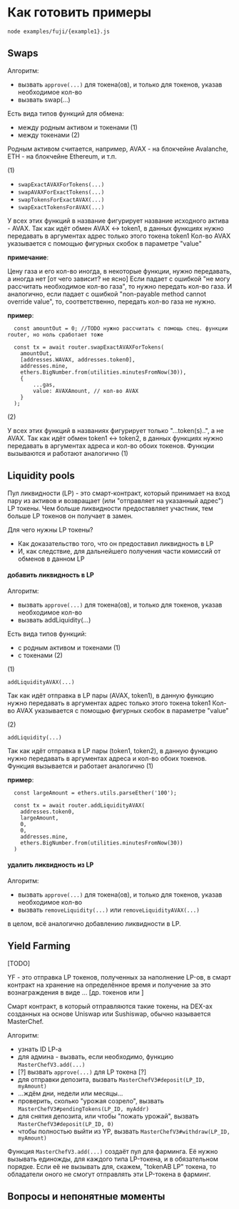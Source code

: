 # Как готовить примеры

```
node examples/fuji/{example1}.js
```

## Swaps

Алгоритм:

 - вызвать `approve(...)` для токена(ов), и только для токенов, указав необходимое кол-во
 - вызвать swap(...)


Есть вида типов функций для обмена:

  - между родным активом и токенами (1) 
  - между токенами (2)

Родным активом считается, например, AVAX - на блокчейне Avalanche, ETH - на блокчейне Ethereum, и т.п.

(1)

   - `swapExactAVAXForTokens(...)`
   - `swapAVAXForExactTokens(...)`
   - `swapTokensForExactAVAX(...)`
   - `swapExactTokensForAVAX(...)`

У всех этих функций в название фигурирует название исходного актива - AVAX.
Так как идёт обмен AVAX <-> token1, в данных функциях нужно передавать в аргументах адрес только этого токена token1
Кол-во AVAX указывается с помощью фигурных скобок в параметре "value"

**примечание**:

Цену газа и его кол-во иногда, в некоторые функции, нужно передавать, а иногда нет [от чего зависит? не ясно]
Если падает с ошибкой "не могу рассчитать необходимое кол-во газа", то нужно передать кол-во газа.
И аналогично, если падает с ошибкой "non-payable method cannot override value", то, соответственно, передать кол-во газа не нужно.

**пример**:

```
  const amountOut = 0; //TODO нужно рассчитать с помощь спец. функции router, но ноль сработает тоже

  const tx = await router.swapExactAVAXForTokens(
    amountOut,
    [addresses.WAVAX, addresses.token0],
    addresses.mine,
    ethers.BigNumber.from(utilities.minutesFromNow(30)),
    {
        ...gas,
        value: AVAXAmount, // кол-во AVAX
    }
  );
```

(2) 

У всех этих функций в названиях фигурирует только "...token(s)..", а не AVAX.
Так как идёт обмен token1 <-> token2, в данных функциях нужно передавать в аргументах адреса и кол-во обоих токенов.
Функции вызываются и работают аналогично (1)


## Liquidity pools

Пул ликвидности (LP) - это смарт-контракт, который принимает на вход пару из активов и возвращает (или "отправляет на указанный адрес") LP токены.
Чем больше ликвидности предоставляет участник, тем больше LP токенов он получает в замен.

Для чего нужны LP токены?

  - Как доказательство того, что он предоставил ликвидность в LP
  - И, как следствие, для дальнейшего получения части комиссий от обменов в данном LP

#### добавить ликвидность в LP

Алгоритм:

 - вызвать `approve(...)` для токена(ов), и только для токенов, указав необходимое кол-во
 - вызвать addLiquidity(...)


Есть вида типов функций:

  - с родным активом и токенами (1)
  - с токенами (2)


(1)

`addLiquidityAVAX(...)`

Так как идёт отправка в LP пары (AVAX, token1), в данную функцию нужно передавать в аргументах адрес только этого токена token1
Кол-во AVAX указывается с помощью фигурных скобок в параметре "value"


(2)

`addLiquidity(...)`

Так как идёт отправка в LP пары (token1, token2), в данную функцию нужно передавать в аргументах адреса и кол-во обоих токенов.
Функция вызывается и работает аналогично (1)

**пример**:
```
  const largeAmount = ethers.utils.parseEther('100');

  const tx = await router.addLiquidityAVAX(
    addresses.token0,
    largeAmount,
    0,
    0,
    addresses.mine,
    ethers.BigNumber.from(utilities.minutesFromNow(30))
  )
```

#### удалить ликвидность из LP

Алгоритм:

 - вызвать `approve(...)` для токена(ов), и только для токенов, указав необходимое кол-во
 - вызвать `removeLiquidity(...)` или `removeLiquidityAVAX(...)`

в целом, всё аналогично добавлению ликвидности в LP.



## Yield Farming

[TODO]


YF - это отправка LP токенов, полученных за наполнение LP-ов, в смарт контракт на хранение на определённое время и получение за это
вознаграждения в виде ... [др. токенов или ]

Смарт контракт, в который отправляются такие токены, на DEX-ах созданных на основе Uniswap или Sushiswap, обычно называется MasterChef.

Алгоритм:

  - узнать ID LP-a
  - для админа - вызвать, если необходимо, функцию `MasterChefV3.add(...)`
  - [?] вызвать `approve(...)` для LP токена [?]
  - для отправки депозита, вызвать `MasterChefV3#deposit(LP_ID, myAmount)`
  - ...ждём дни, недели или месяцы...
  - проверить, сколько "урожая созрело", вызвать `MasterChefV3#pendingTokens(LP_ID, myAddr)`
  - для снятия депозита, или чтобы "пожать урожай", вызвать `MasterChefV3#deposit(LP_ID, 0)`
  - чтобы полностью выйти из YP, вызвать `MasterChefV3#withdraw(LP_ID, myAmount)`

Функция `MasterChefV3.add(...)` создаёт пул для фарминга. Её нужно вызывать единожды, для каждого типа LP-токена, и в обязательном порядке.
Если её не вызывать для, скажем,  "tokenAB LP" токена, то обладатели оного не смогут отправлять эти LP-токена в фарминг.



## Вопросы и непонятные моменты